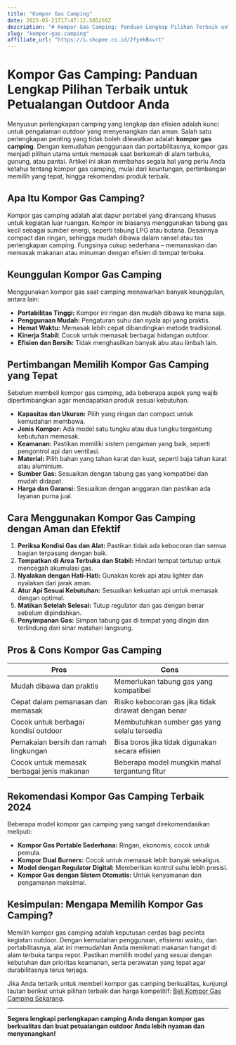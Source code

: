 ```yaml
---
title: "Kompor Gas Camping"
date: 2025-05-21T17:47:12.505269Z
description: "# Kompor Gas Camping: Panduan Lengkap Pilihan Terbaik untuk Petualangan Outdoor Anda..."
slug: "kompor-gas-camping"
affiliate_url: "https://s.shopee.co.id/2fyekBxvrt"
---
```

# Kompor Gas Camping: Panduan Lengkap Pilihan Terbaik untuk Petualangan Outdoor Anda

Menyusun perlengkapan camping yang lengkap dan efisien adalah kunci untuk pengalaman outdoor yang menyenangkan dan aman. Salah satu perlengkapan penting yang tidak boleh dilewatkan adalah **kompor gas camping**. Dengan kemudahan penggunaan dan portabilitasnya, kompor gas menjadi pilihan utama untuk memasak saat berkemah di alam terbuka, gunung, atau pantai. Artikel ini akan membahas segala hal yang perlu Anda ketahui tentang kompor gas camping, mulai dari keuntungan, pertimbangan memilih yang tepat, hingga rekomendasi produk terbaik.

## Apa Itu Kompor Gas Camping?

Kompor gas camping adalah alat dapur portabel yang dirancang khusus untuk kegiatan luar ruangan. Kompor ini biasanya menggunakan tabung gas kecil sebagai sumber energi, seperti tabung LPG atau butana. Desainnya compact dan ringan, sehingga mudah dibawa dalam ransel atau tas perlengkapan camping. Fungsinya cukup sederhana – memanaskan dan memasak makanan atau minuman dengan efisien di tempat terbuka.

## Keunggulan Kompor Gas Camping

Menggunakan kompor gas saat camping menawarkan banyak keunggulan, antara lain:

- **Portabilitas Tinggi:** Kompor ini ringan dan mudah dibawa ke mana saja.
- **Penggunaan Mudah:** Pengaturan suhu dan nyala api yang praktis.
- **Hemat Waktu:** Memasak lebih cepat dibandingkan metode tradisional.
- **Kinerja Stabil:** Cocok untuk memasak berbagai hidangan outdoor.
- **Efisien dan Bersih:** Tidak menghasilkan banyak abu atau limbah lain.

## Pertimbangan Memilih Kompor Gas Camping yang Tepat

Sebelum membeli kompor gas camping, ada beberapa aspek yang wajib dipertimbangkan agar mendapatkan produk sesuai kebutuhan.

- **Kapasitas dan Ukuran:** Pilih yang ringan dan compact untuk kemudahan membawa.
- **Jenis Kompor:** Ada model satu tungku atau dua tungku tergantung kebutuhan memasak.
- **Keamanan:** Pastikan memiliki sistem pengaman yang baik, seperti pengontrol api dan ventilasi.
- **Material:** Pilih bahan yang tahan karat dan kuat, seperti baja tahan karat atau aluminium.
- **Sumber Gas:** Sesuaikan dengan tabung gas yang kompatibel dan mudah didapat.
- **Harga dan Garansi:** Sesuaikan dengan anggaran dan pastikan ada layanan purna jual.

## Cara Menggunakan Kompor Gas Camping dengan Aman dan Efektif

1. **Periksa Kondisi Gas dan Alat:** Pastikan tidak ada kebocoran dan semua bagian terpasang dengan baik.
2. **Tempatkan di Area Terbuka dan Stabil:** Hindari tempat tertutup untuk mencegah akumulasi gas.
3. **Nyalakan dengan Hati-Hati:** Gunakan korek api atau lighter dan nyalakan dari jarak aman.
4. **Atur Api Sesuai Kebutuhan:** Sesuaikan kekuatan api untuk memasak dengan optimal.
5. **Matikan Setelah Selesai:** Tutup regulator dan gas dengan benar sebelum dipindahkan.
6. **Penyimpanan Gas:** Simpan tabung gas di tempat yang dingin dan terlindung dari sinar matahari langsung.

## Pros & Cons Kompor Gas Camping

| **Pros**                                   | **Cons**                            |
|--------------------------------------------|-------------------------------------|
| Mudah dibawa dan praktis                | Memerlukan tabung gas yang kompatibel |
| Cepat dalam pemanasan dan memasak        | Risiko kebocoran gas jika tidak dirawat dengan benar |
| Cocok untuk berbagai kondisi outdoor    | Membutuhkan sumber gas yang selalu tersedia |
| Pemakaian bersih dan ramah lingkungan     | Bisa boros jika tidak digunakan secara efisien |
| Cocok untuk memasak berbagai jenis makanan | Beberapa model mungkin mahal tergantung fitur |

## Rekomendasi Kompor Gas Camping Terbaik 2024

Beberapa model kompor gas camping yang sangat direkomendasikan meliputi:

- **Kompor Gas Portable Sederhana:** Ringan, ekonomis, cocok untuk pemula.
- **Kompor Dual Burners:** Cocok untuk memasak lebih banyak sekaligus.
- **Model dengan Regulator Digital:** Memberikan kontrol suhu lebih presisi.
- **Kompor Gas dengan Sistem Otomatis:** Untuk kenyamanan dan pengamanan maksimal.

## Kesimpulan: Mengapa Memilih Kompor Gas Camping?

Memilih kompor gas camping adalah keputusan cerdas bagi pecinta kegiatan outdoor. Dengan kemudahan penggunaan, efisiensi waktu, dan portabilitasnya, alat ini memudahlan Anda menikmati makanan hangat di alam terbuka tanpa repot. Pastikan memilih model yang sesuai dengan kebutuhan dan prioritas keamanan, serta perawatan yang tepat agar durabilitasnya terus terjaga.

Jika Anda tertarik untuk membeli kompor gas camping berkualitas, kunjungi tautan berikut untuk pilihan terbaik dan harga kompetitif: [Beli Kompor Gas Camping Sekarang](https://s.shopee.co.id/2fyekBxvrt).

---

**Segera lengkapi perlengkapan camping Anda dengan kompor gas berkualitas dan buat petualangan outdoor Anda lebih nyaman dan menyenangkan!**